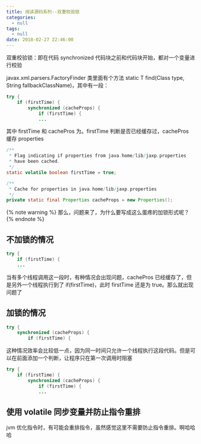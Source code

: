 ```yaml
---
title: 阅读源码系列--双重校验锁
categories:
  - null
tags:
  - null
date: 2018-02-27 22:46:00
---
```



双重校验锁：即在代码 synchronized 代码块之前和代码块开始，都对一个变量进行校验

javax.xml.parsers.FactoryFinder 类里面有个方法 static <T> T find(Class<T> type, String fallbackClassName)，其中有一段：

```java
try {
    if (firstTime) {
        synchronized (cacheProps) {
            if (firstTime) {
            ...
```

<!-- more -->

其中 firstTime 和 cachePros 为。firstTime 判断是否已经缓存过，cachePros 缓存 properties
```java
/**
 * Flag indicating if properties from java.home/lib/jaxp.properties
 * have been cached.
 */
static volatile boolean firstTime = true;

/**
 * Cache for properties in java.home/lib/jaxp.properties
 */
private static final Properties cacheProps = new Properties();
```

{% note warning %}
那么，问题来了，为什么要写成这么蛋疼的加锁形式呢？
{% endnote %}

## 不加锁的情况
```java
try {
	if (firstTime) {
	...
```

当有多个线程调用这一段时，有种情况会出现问题，cachePros 已经缓存了，但是另外一个线程执行到了 if(firstTime)，此时 firstTime 还是为 true。那么就出现问题了

## 加锁的情况
```java
try {
	synchronized (cacheProps) {
		if (firstTime) {
```

这种情况效率会比较低一点，因为同一时间只允许一个线程执行这段代码。但是可以在前面添加一个判断，让程序只在第一次调用时阻塞

```java
try {
    if (firstTime) {
        synchronized (cacheProps) {
            if (firstTime) {
            ...
```

## 使用 volatile 同步变量并防止指令重排
jvm 优化指令时，有可能会重排指令，虽然感觉这里不需要防止指令重排。啊哈哈哈